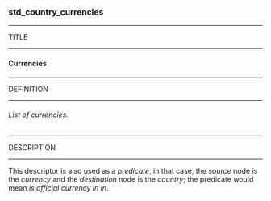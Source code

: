 ### std_country_currencies



------
TITLE

------

#### Currencies



------
DEFINITION

------

###### List of currencies.



------
DESCRIPTION

------

This descriptor is also used as a *predicate*, in that case, the *source* node is the *currency* and the *destination* node is the *country*; the predicate would mean *is official currency in in*.